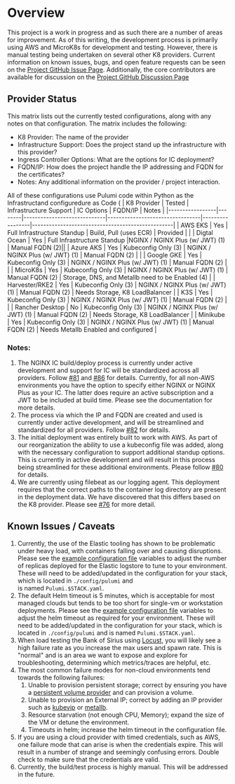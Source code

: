 # Overview

This project is a work in progress and as such there are a number of areas for improvement. As of this writing, the
development process is primarily using AWS and MicroK8s for development and testing. However, there is manual testing
being undertaken on several other K8 providers. Current information on known issues, bugs, and open feature requests can
be seen on the [Project GitHub Issue Page](https://github.com/nginxinc/kic-reference-architectures/issues).
Additionally, the core contributors are available for discussion on the
[Project GitHub Discussion Page](https://github.com/nginxinc/kic-reference-architectures/discussions)

## Provider Status

This matrix lists out the currently tested configurations, along with any notes on that configuration. The matrix
includes the following:

- K8 Provider: The name of the provider
- Infrastructure Support: Does the project stand up the infrastructure with this provider?
- Ingress Controller Options: What are the options for IC deployment?
- FQDN/IP: How does the project handle the IP addressing and FQDN for the certificates?
- Notes: Any additional information on the provider / project interaction.

All of these configurations use Pulumi code within Python as the Infrastructand configuredure as Code (
| K8 Provider | Tested | Infrastructure Support | IC Options | FQDN/IP | Notes |
|-----------------|--------|-----------------------------|---------------------------------|-----------------|--------------------------------------------------|
| AWS EKS | Yes | Full Infrastructure Standup | Build, Pull (uses ECR)          | Provided | | | Digtal Ocean | Yes |
Full Infrastructure Standup |NGINX / NGINX Plus (w/ JWT) (1)     | Manual FQDN (2)|| | Azure AKS | Yes | Kubeconfig
Only (3)         | NGINX / NGINX Plus (w/ JWT) (1) | Manual FQDN (2) | | | Google GKE | Yes | Kubeconfig Only (3)
| NGINX / NGINX Plus (w/ JWT) (1) | Manual FQDN (2) | | | MicroK8s | Yes | Kubeconfig Only (3)         | NGINX / NGINX
Plus (w/ JWT) (1) | Manual FQDN (2) | Storage, DNS, and Metallb need to be Enabled (4) | | Harvester/RKE2 | Yes |
Kubeconfig Only (3)         | NGINX / NGINX Plus (w/ JWT) (1) | Manual FQDN (2) | Needs Storage, K8 LoadBalancer | | K3S
| Yes | Kubeconfig Only (3)         | NGINX / NGINX Plus (w/ JWT) (1) | Manual FQDN (2) | | | Rancher Desktop | No |
Kubeconfig Only (3)         | NGINX / NGINX Plus (w/ JWT) (1) | Manual FQDN (2) | Needs Storage, K8 LoadBalancer | |
Minikube | Yes | Kubeconfig Only (3)         | NGINX / NGINX Plus (w/ JWT) (1) | Manual FQDN (2) | Needs Metallb Enabled
and configured |

### Notes:

1. The NGINX IC build/deploy process is currently under active development and support for IC will be standardized
   across all providers. Follow [#81](https://github.com/nginxinc/kic-reference-architectures/issues/81) and
   [#86](https://github.com/nginxinc/kic-reference-architectures/issues/86) for details. Currently, for all non-AWS
   environments you have the option to specify either NGINX or NGINX Plus as your IC. The latter does require an active
   subscription and a JWT to be included at build time. Please see the documentation for more details.
2. The process via which the IP and FQDN are created and used is currently under active development, and will be
   streamlined and standardized for all providers.
   Follow [#82](https://github.com/nginxinc/kic-reference-architectures/issues/82) for details.
3. The initial deployment was entirely built to work with AWS. As part of our reorganization the ability to use a
   kubeconfig file was added, along with the necessary configuration to support additional standup options. This is
   currently in active development and will result in this process being streamlined for these additional environments.
   Please follow
   [#80](https://github.com/nginxinc/kic-reference-architectures/issues/80) for details.
4. We are currently using filebeat as our logging agent. This deployment requires that the correct paths to the
   container log directory are present in the deployment data. We have discovered that this differs based on the K8
   provider. Please see [#76](https://github.com/nginxinc/kic-reference-architectures/issues/76) for more detail.

## Known Issues / Caveats

1. Currently, the use of the Elastic tooling has shown to be problematic under heavy load, with containers falling over
   and causing disruptions. Please see the [example configuration file](../config/pulumi/Pulumi.stackname.yaml.example)
   variables to adjust the number of replicas deployed for the Elastic logstore to tune to your environment. These will
   need to be added/updated in the configuration for your stack, which is located in `./config/pulumi` and  
   is named `Pulumi.$STACK.yaml`.
2. The default Helm timeout is 5 minutes, which is acceptable for most managed clouds but tends to be too short for
   single-vm or workstation deployments. Please see
   the [example configuration file](../config/pulumi/Pulumi.stackname.yaml.example)
   variables to adjust the helm timeout as required for your environment. These will need to be added/updated in the
   configuration for your stack, which is located in `./config/pulumi` and is named `Pulumi.$STACK.yaml`.
3. When load testing the Bank of Sirius using [Locust](https://locust.io/), you will likely see a high failure rate as
   you increase the max users and spawn rate. This is "normal" and is an area we want to expose and explore for
   troubleshooting, determining which metrics/traces are helpful, etc.
4. The most common failure modes for non-cloud environments tend towards the following failures:
    1. Unable to provision persistent storage; correct by ensuring you have a
       [persistent volume provider](https://kubernetes.io/docs/concepts/storage/persistent-volumes/) and can provision a
       volume.
    2. Unable to provision an External IP; correct by adding an IP provider such
       as [kubevip](https://kube-vip.chipzoller.dev/)
       or [metallb](https://metallb.org/).
    3. Resource starvation (not enough CPU, Memory); expand the size of the VM or detune the environment.
    4. Timeouts in helm; increase the helm timeout in the configuration file.
5. If you are using a cloud provider with timed credentials, such as AWS, one failure mode that can arise is when the
   credentials expire. This will result in a number of strange and seemingly confusing errors. Double check to make sure
   that the credentials are valid.
6. Currently, the build/test process is highly manual. This will be addressed in the future.
